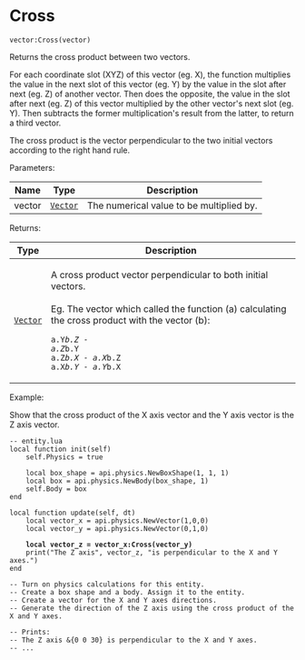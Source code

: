 # Cross

`vector:Cross(vector)`

Returns the cross product between two vectors.&#x20;

For each coordinate slot (XYZ) of this vector (eg. X), the function multiplies the value in the next slot of this vector (eg. Y) by the value in the slot after next (eg. Z) of another vector. Then does the opposite, the value in the slot after next (eg. Z) of this vector multiplied by the other vector's next slot (eg. Y). Then subtracts the former multiplication's result from the latter, to return a third vector.

The cross product is the vector perpendicular to the two initial vectors according to the right hand rule.



Parameters:

| Name   | Type            | Description                              |
| ------ | --------------- | ---------------------------------------- |
| vector | [`Vector`](../) | The numerical value to be multiplied by. |

Returns:

| Type            | Description                                                                                                                                                                                                                                                                              |
| --------------- | ---------------------------------------------------------------------------------------------------------------------------------------------------------------------------------------------------------------------------------------------------------------------------------------- |
| [`Vector`](../) | <p>A cross product vector perpendicular to both initial vectors.<br><br>Eg. The vector which called the function (a) calculating the cross product with the vector (b):</p><p><code>a.Y*b.Z - a.Z*b.Y</code> <br> <code>a.Z*b.X - a.X*b.Z</code> <br> <code>a.X*b.Y - a.Y*b.X</code></p> |



Example:

Show that the cross product of the X axis vector and the Y axis vector is the Z axis vector.

<pre class="language-lua"><code class="lang-lua">-- entity.lua
local function init(self)
    self.Physics = true

    local box_shape = api.physics.NewBoxShape(1, 1, 1) 
    local box = api.physics.NewBody(box_shape, 1)   
    self.Body = box
end

local function update(self, dt)	
    local vector_x = api.physics.NewVector(1,0,0)
    local vector_y = api.physics.NewVector(0,1,0)
 
<strong>    local vector_z = vector_x:Cross(vector_y)
</strong>    print("The Z axis", vector_z, "is perpendicular to the X and Y axes.")
end

-- Turn on physics calculations for this entity.
-- Create a box shape and a body. Assign it to the entity.
-- Create a vector for the X and Y axes directions.
-- Generate the direction of the Z axis using the cross product of the X and Y axes.

-- Prints:
-- The Z axis &#x26;{0 0 30} is perpendicular to the X and Y axes.
-- ...
</code></pre>
